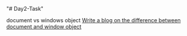 "# Day2-Task" 


document vs windows object
[Write a blog on the difference between document and window object ](https://docs.google.com/document/d/1_IkTDJAJXgDepNWuoLfVOKxSEIjjtvS6DooLBtxwyUA/edit?usp=sharing)
